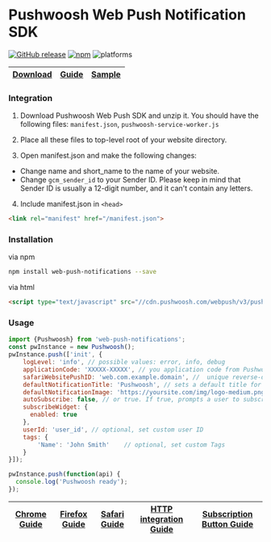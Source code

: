 Pushwoosh Web Push Notification SDK  
=========================  

[![GitHub release](https://img.shields.io/github/release/Pushwoosh/web-push-notifications.svg)](https://github.com/Pushwoosh/web-push-notifications/releases) 
[![npm](https://img.shields.io/npm/v/web-push-notifications.svg)](https://www.npmjs.com/package/web-push-notifications)
![platforms](https://img.shields.io/badge/platforms-Chrome%20%7C%20Firefox%20%7C%20Safari-green.svg)


| [Download](https://cdn.pushwoosh.com/webpush/v3/PushwooshWebSDKFiles.zip) | [Guide](https://www.pushwoosh.com/docs/web-push-sdk-30) | [Sample](https://github.com/Pushwoosh/web-push-notifications-sample) |
| ------------------------------------------------------------------------- | ------------------------------------------------------- | -------------------------------------------------------------------- |


### Integration
1. Download Pushwoosh Web Push SDK and unzip it. You should have the following files: `manifest.json`, `pushwoosh-service-worker.js`

2. Place all these files to top-level root of your website directory.

3. Open manifest.json and make the following changes:
  - Change name and short_name to the name of your website.
  - Change `gcm_sender_id` to your Sender ID. Please keep in mind that Sender ID is usually a 12-digit number, and it can't contain any letters.

4. Include manifest.json in `<head>`

```html
<link rel="manifest" href="/manifest.json">
```

### Installation

via npm
```bash
npm install web-push-notifications --save
```

via html
```html
<script type="text/javascript" src="//cdn.pushwoosh.com/webpush/v3/pushwoosh-web-notifications.js" async></script>
```

### Usage

```js
import {Pushwoosh} from 'web-push-notifications';
const pwInstance = new Pushwoosh();
pwInstance.push(['init', {
    logLevel: 'info', // possible values: error, info, debug
    applicationCode: 'XXXXX-XXXXX', // you application code from Pushwoosh Control Panel
    safariWebsitePushID: 'web.com.example.domain', //  unique reverse-domain string, obtained in you Apple Developer Portal. Only needed if you send push notifications to Safari browser
    defaultNotificationTitle: 'Pushwoosh', // sets a default title for push notifications
    defaultNotificationImage: 'https://yoursite.com/img/logo-medium.png', // URL to custom custom notification image
    autoSubscribe: false, // or true. If true, prompts a user to subscribe for pushes upon SDK initialization
    subscribeWidget: {
      enabled: true
    },
    userId: 'user_id', // optional, set custom user ID
    tags: {
        'Name': 'John Smith'   	// optional, set custom Tags
    }
}]);

pwInstance.push(function(api) {
  console.log('Pushwoosh ready');
});
```

| [Chrome Guide](https://www.pushwoosh.com/docs/chrome-web-push) | [Firefox Guide](https://www.pushwoosh.com/docs/firefox-web-push) | [Safari Guide](https://www.pushwoosh.com/docs/safari-website-notifications) | [HTTP integration Guide](https://www.pushwoosh.com/docs/chrome-web-push-for-http-websites) | [Subscription Button Guide](https://www.pushwoosh.com/v1.0/docs/push-subscription-button) |
| -------------------------------------------------------------- | ---------------------------------------------------------------- | --------------------------------------------------------------------------- | ------------------------------------------------------------------------------------------ | ----------------------------------------------------------------------------------------- |


